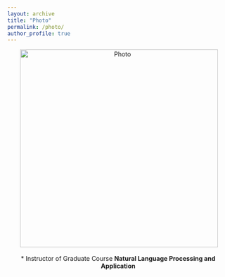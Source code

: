 ```yaml
---
layout: archive
title: "Photo"
permalink: /photo/
author_profile: true
---
```

<p align="center">
  <img src="https://github.com/KunkunYang/KunkunYang.github.io/blob/master/files/ZekunYang_withStudents.jpg?raw=true" alt="Photo" style="width: 450px;"/> 
</p>
<p align="center">
* Instructor of Graduate Course <b>Natural Language Processing and Application</b><br>
</p>
    
